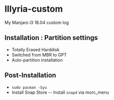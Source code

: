 # Illyria-custom
My Manjaro i3 18.04 custom log

## Installation : Partition settings
- Totally Erased Harddisk
- Switched from MBR to GPT
- Auto-partition installation

## Post-Installation
- `sudo pacman -Syu`
- Install Snap Store
-- Install `snapd` via morc_menu
